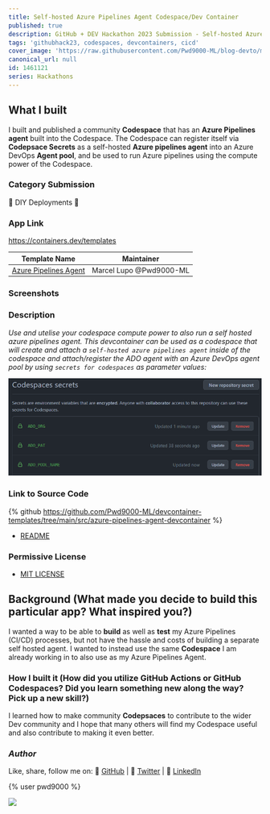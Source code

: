 ```yaml
---
title: Self-hosted Azure Pipelines Agent Codespace/Dev Container
published: true
description: GitHub + DEV Hackathon 2023 Submission - Self-hosted Azure Pipelines Agent Codespace/Dev Container
tags: 'githubhack23, codespaces, devcontainers, cicd'
cover_image: 'https://raw.githubusercontent.com/Pwd9000-ML/blog-devto/main/posts/2023/GitHub-Dev-Hackathon-2023/assets/main1.png'
canonical_url: null
id: 1461121
series: Hackathons
---
```


## What I built

I built and published a community **Codespace** that has an **Azure Pipelines agent** built into the Codespace. The Codespace can register itself via **Codepsace Secrets** as a self-hosted **Azure pipelines agent** into an Azure DevOps **Agent pool**, and be used to run Azure pipelines using the compute power of the Codespace.

### Category Submission

👷 DIY Deployments 👷

### App Link

<https://containers.dev/templates>

| Template Name | Maintainer |
| --- | --- |
| [Azure Pipelines Agent](https://github.com/Pwd9000-ML/devcontainer-templates/tree/main/src/azure-pipelines-agent-devcontainer) | Marcel Lupo @Pwd9000-ML |

### Screenshots

### Description

_Use and utelise your codespace compute power to also run a self hosted azure pipelines agent. This devcontainer can be used as a codespace that will create and attach a `self-hosted azure pipelines agent` inside of the codespace and attach/register the ADO agent with an Azure DevOps agent pool by using `secrets for codespaces` as parameter values:_

![image.png](https://raw.githubusercontent.com/Pwd9000-ML/blog-devto/main/posts/2023/GitHub-Dev-Hackathon-2023/assets/sec02.png)

### Link to Source Code

{% github <https://github.com/Pwd9000-ML/devcontainer-templates/tree/main/src/azure-pipelines-agent-devcontainer> %}

- [README](https://github.com/Pwd9000-ML/devcontainer-templates/blob/main/src/azure-pipelines-agent-devcontainer/README.md)

### Permissive License

- [MIT LICENSE](https://github.com/Pwd9000-ML/Azure-Service-Bus-SAS-Management/blob/master/LICENSE)

## Background (What made you decide to build this particular app? What inspired you?)

I wanted a way to be able to **build** as well as **test** my Azure Pipelines (CI/CD) processes, but not have the hassle and costs of building a separate self hosted agent. I wanted to instead use the same **Codespace** I am already working in to also use as my Azure Pipelines Agent.

### How I built it (How did you utilize GitHub Actions or GitHub Codespaces? Did you learn something new along the way? Pick up a new skill?)

I learned how to make community **Codepsaces** to contribute to the wider Dev community and I hope that many others will find my Codespace useful and also contribute to making it even better.

### _Author_

Like, share, follow me on: :octopus: [GitHub](https://github.com/Pwd9000-ML) | :penguin: [Twitter](https://twitter.com/pwd9000) | :space_invader: [LinkedIn](https://www.linkedin.com/in/marcel-l-61b0a96b/)

{% user pwd9000 %}

<a href="https://www.buymeacoffee.com/pwd9000"><img src="https://img.buymeacoffee.com/button-api/?text=Buy me a coffee&emoji=&slug=pwd9000&button_colour=FFDD00&font_colour=000000&font_family=Cookie&outline_colour=000000&coffee_colour=ffffff"></a>
